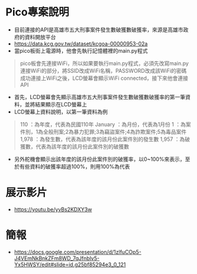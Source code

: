 # Pico專案說明
* 目前連接的API是高雄市五大刑事案件發生數破獲數破獲率，來源是高雄市政府的資料開放平台
* https://data.kcg.gov.tw/dataset/kcgoa-00000953-02a
* 當pico板街上電源時，他會先執行記憶體裡的main.py程式
> pico板會先連接WiFi，所以如果要執行main.py程式，必須先改寫main.py連接WiFi的部分，將SSID改成WiFi名稱，PASSWORD改成該WiFi的密碼
> 成功連接上WiFi之後，LCD螢幕會顯示WiFi connected，接下來他會連接API
* 首先，LCD螢幕會先顯示高雄市五大刑事案件發生數破獲數破獲率的第一筆資料，並將結果顯示在LCD螢幕上
* LCD螢幕上資料說明，以第一筆資料為例
> 110 ：為年度，代表為民國110年
> January ：為月份，代表為1月份
> 1 ：為案件別，1為全般刑案;2為暴力犯罪;3為竊盜案件;4為詐欺案件;5為毒品案件
> 1,978 ：為發生數，代表為該年度的該月份此案件別的發生數
> 1,957 ：為破獲數，代表為該年度的該月份此案件別的破獲數
* 另外舵機會顯示出該年度的該月份此案件別的破獲率，以0~100%來表示，至於有些資料的破獲率超過100%，則用100%為代表
# 展示影片
* https://youtu.be/yvBs2KDXY3w
# 簡報
* https://docs.google.com/presentation/d/1zlfuCOp5-J4VEmNkBnkZFm8WD_7qJfnblv5-Yx5HWSY/edit#slide=id.g25bf85294e3_0_121
